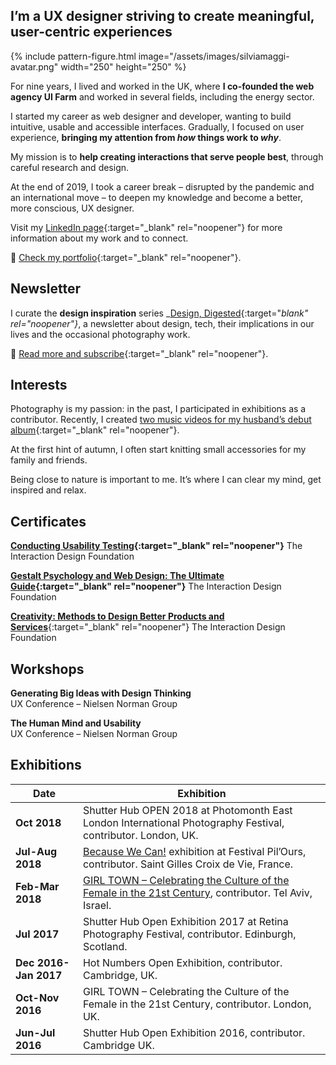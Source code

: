 ## I’m a UX designer striving to create meaningful, user-centric experiences

{% include pattern-figure.html image="/assets/images/silviamaggi-avatar.png" width="250" height="250" %}

For nine years, I lived and worked in the UK, where **I co-founded the web agency UI Farm** and worked in several fields, including the energy sector.

I started my career as web designer and developer, wanting to build intuitive, usable and accessible interfaces. Gradually, I focused on user experience, **bringing my attention from _how_ things work to _why_**.

My mission is to **help creating interactions that serve people best**, through careful research and design.

At the end of 2019, I took a career break – disrupted by the pandemic and an international move – to deepen my knowledge and become a better, more conscious, UX designer.

Visit my [LinkedIn page](https://www.linkedin.com/in/silviamaggi){:target="_blank" rel="noopener"} for more information about my work and to connect.

🔗 [Check my portfolio](https://silviamaggidesign.com/silvia-maggi-portfolio/){:target="_blank" rel="noopener"}.

## Newsletter

I curate the **design inspiration** series _[Design, Digested](https://silviamaggidesign.com/design-inspiration-newsletter-silvia-maggi/){:target="_blank" rel="noopener"}_, a newsletter about design, tech, their implications in our lives and the occasional photography work.

🔗 [Read more and subscribe](https://silviamaggidesign.com/design-inspiration-newsletter-silvia-maggi/){:target="_blank" rel="noopener"}.

## Interests

Photography is my passion: in the past, I participated in exhibitions as a contributor. Recently, I created [two music videos for my husband’s debut album](https://silviamaggidesign.com/portfolio/after-1989-a-trip-to-freedom/){:target="_blank" rel="noopener"}.

At the first hint of autumn, I often start knitting small accessories for my family and friends.

Being close to nature is important to me. It’s where I can clear my mind, get inspired and relax.

## Certificates

**[Conducting Usability Testing](https://www.interaction-design.org/silvia-maggi/certificate/course/fltqnHSHvWVHtgSx2v){:target="_blank" rel="noopener"}** The Interaction Design Foundation

**[Gestalt Psychology and Web Design: The Ultimate Guide](https://www.interaction-design.org/silvia-maggi/certificate/course/707b14b9-51a6-47e4-9663-07c3b7bef6ee){:target="_blank" rel="noopener"}** The Interaction Design Foundation

[**Creativity: Methods to Design Better Products and Services**](https://www.interaction-design.org/silvia-maggi/certificate/course/a6950da7-a59d-4bcb-b830-92eb116c226e){:target="_blank" rel="noopener"} The Interaction Design Foundation

## Workshops

**Generating Big Ideas with Design Thinking**  
UX Conference – Nielsen Norman Group

**The Human Mind and Usability**  
UX Conference – Nielsen Norman Group

## Exhibitions

Date  | Exhibition
--|--
**Oct 2018**  | Shutter Hub OPEN 2018 at Photomonth East London International Photography Festival, contributor. London, UK.
**Jul-Aug 2018**  | [Because We Can!](https://silviamaggidesign.com/2018/07/29/because-we-can-shutter-hub-exhibition-festival-pilours/) exhibition at Festival Pil’Ours, contributor. Saint Gilles Croix de Vie, France.
**Feb-Mar 2018**  | [GIRL TOWN – Celebrating the Culture of the Female in the 21st Century](https://silviamaggidesign.com/2018/02/12/girl-town-tel-aviv/), contributor. Tel Aviv, Israel.
**Jul 2017**  | Shutter Hub Open Exhibition 2017 at Retina Photography Festival, contributor. Edinburgh, Scotland.
**Dec 2016-Jan 2017**  | Hot Numbers Open Exhibition, contributor. Cambridge, UK.  
**Oct-Nov 2016**  | GIRL TOWN – Celebrating the Culture of the Female in the 21st Century, contributor. London, UK.
**Jun-Jul 2016**  | Shutter Hub Open Exhibition 2016, contributor. Cambridge UK.